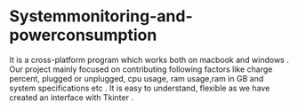 # Systemmonitoring-and-powerconsumption
It is a cross-platform program which works both on macbook and windows . Our project mainly focused on contributing following factors like charge percent, plugged or unplugged, cpu usage, ram usage,ram in GB and system specifications etc . It is easy to understand, flexible as we have created an interface with Tkinter .

